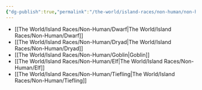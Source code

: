 ```yaml
---
{"dg-publish":true,"permalink":"/the-world/island-races/non-human/non-humans/"}
---
```



- [[The World/Island Races/Non-Human/Dwarf\|The World/Island Races/Non-Human/Dwarf]]
- [[The World/Island Races/Non-Human/Dryad\|The World/Island Races/Non-Human/Dryad]]
- [[The World/Island Races/Non-Human/Goblin\|Goblin]]
- [[The World/Island Races/Non-Human/Elf\|The World/Island Races/Non-Human/Elf]]
- [[The World/Island Races/Non-Human/Tiefling\|The World/Island Races/Non-Human/Tiefling]]